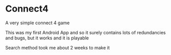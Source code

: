# Connect4
A very simple connect 4 game

This was my first Android App and so it surely contains lots of redundancies and bugs, but it works and it is playable

Search method took me about 2 weeks to make it 

